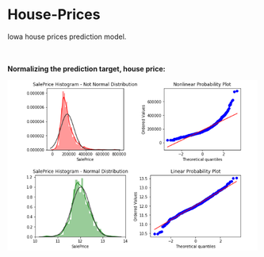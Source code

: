 # House-Prices
Iowa house prices prediction model.

<br/><br/>
  **Normalizing the prediction target, house price:**

![Alt text](images/Target_engineering_price.PNG)
